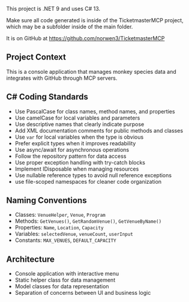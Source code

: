 This project is .NET 9 and uses C# 13.

Make sure all code generated is inside of the TicketmasterMCP project, which may be a subfolder inside of the main folder.

It is on GitHub at https://github.com/norwen3/TicketmasterMCP

## Project Context
This is a console application that manages monkey species data and integrates with GitHub through MCP servers.

## C# Coding Standards
- Use PascalCase for class names, method names, and properties
- Use camelCase for local variables and parameters
- Use descriptive names that clearly indicate purpose
- Add XML documentation comments for public methods and classes
- Use `var` for local variables when the type is obvious
- Prefer explicit types when it improves readability
- Use async/await for asynchronous operations
- Follow the repository pattern for data access
- Use proper exception handling with try-catch blocks
- Implement IDisposable when managing resources
- Use nullable reference types to avoid null reference exceptions
- use file-scoped namespaces for cleaner code organization

## Naming Conventions
- Classes: `VenueHelper`, `Venue`, `Program`
- Methods: `GetVenues()`, `GetRandomVenue()`, `GetVenueByName()`
- Properties: `Name`, `Location`, `Capacity`
- Variables: `selectedVenue`, `venueCount`, `userInput`
- Constants: `MAX_VENUES`, `DEFAULT_CAPACITY`

## Architecture
- Console application with interactive menu
- Static helper class for data management
- Model classes for data representation
- Separation of concerns between UI and business logic